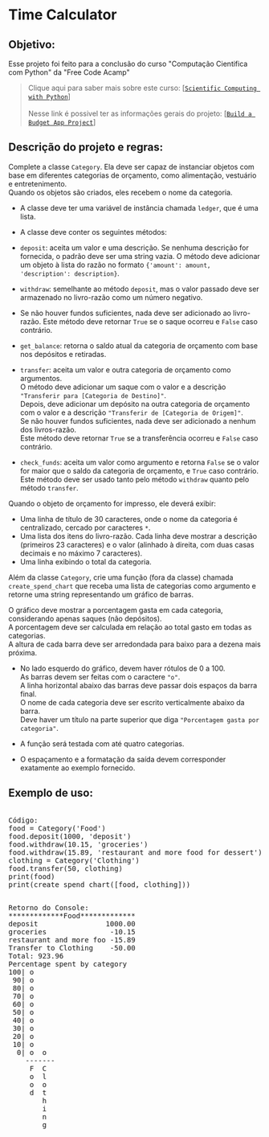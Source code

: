 # Time Calculator

## Objetivo:

Esse projeto foi feito para a conclusão do curso "Computação Cientifica com Python" da "Free Code Acamp"
>Clique aqui para saber mais sobre este curso: [[`Scientific Computing with Python`](https://www.freecodecamp.org/learn/scientific-computing-with-python/)]<br>
><br>
>Nesse link é possivel ter as informações gerais do projeto: [[`Build a Budget App Project`](https://www.freecodecamp.org/learn/scientific-computing-with-python/build-a-budget-app-project/build-a-budget-app-project)]

## Descrição do projeto e regras:

Complete a classe `Category`. Ela deve ser capaz de instanciar objetos com base em diferentes categorias de orçamento, como alimentação, vestuário e entretenimento.  
Quando os objetos são criados, eles recebem o nome da categoria.

  * A classe deve ter uma variável de instância chamada `ledger`, que é uma lista.

  * A classe deve conter os seguintes métodos:

  * `deposit`: aceita um valor e uma descrição. Se nenhuma descrição for fornecida, o padrão deve ser uma string vazia. O método deve adicionar um objeto à lista do razão no formato `{'amount': amount, 'description': description}`.

  * `withdraw`: semelhante ao método `deposit`, mas o valor passado deve ser armazenado no livro-razão como um número negativo.
  * Se não houver fundos suficientes, nada deve ser adicionado ao livro-razão. Este método deve retornar `True` se o saque ocorreu e `False` caso contrário.

  * `get_balance`: retorna o saldo atual da categoria de orçamento com base nos depósitos e retiradas.

  * `transfer`: aceita um valor e outra categoria de orçamento como argumentos.  
    O método deve adicionar um saque com o valor e a descrição `"Transferir para [Categoria de Destino]"`.  
    Depois, deve adicionar um depósito na outra categoria de orçamento com o valor e a descrição `"Transferir de [Categoria de Origem]"`.  
    Se não houver fundos suficientes, nada deve ser adicionado a nenhum dos livros-razão.  
    Este método deve retornar `True` se a transferência ocorreu e `False` caso contrário.

  * `check_funds`: aceita um valor como argumento e retorna `False` se o valor for maior que o saldo da categoria de orçamento, e `True` caso contrário.  
    Este método deve ser usado tanto pelo método `withdraw` quanto pelo método `transfer`.

  Quando o objeto de orçamento for impresso, ele deverá exibir:
  - Uma linha de título de 30 caracteres, onde o nome da categoria é centralizado, cercado por caracteres `*`.
  - Uma lista dos itens do livro-razão. Cada linha deve mostrar a descrição (primeiros 23 caracteres) e o valor (alinhado à direita, com duas casas decimais e no máximo 7 caracteres).
  - Uma linha exibindo o total da categoria.

 Além da classe `Category`, crie uma função (fora da classe) chamada `create_spend_chart` que receba uma lista de categorias como argumento e retorne uma string representando um gráfico de barras.

  O gráfico deve mostrar a porcentagem gasta em cada categoria, considerando apenas saques (não depósitos).  
  A porcentagem deve ser calculada em relação ao total gasto em todas as categorias.  
  A altura de cada barra deve ser arredondada para baixo para a dezena mais próxima.

* No lado esquerdo do gráfico, devem haver rótulos de 0 a 100.  
As barras devem ser feitas com o caractere `"o"`.  
A linha horizontal abaixo das barras deve passar dois espaços da barra final.  
O nome de cada categoria deve ser escrito verticalmente abaixo da barra.  
Deve haver um título na parte superior que diga `"Porcentagem gasta por categoria"`.

* A função será testada com até quatro categorias.

* O espaçamento e a formatação da saída devem corresponder exatamente ao exemplo fornecido.

## Exemplo de uso:
<pre> 
Código:
food = Category('Food')
food.deposit(1000, 'deposit')
food.withdraw(10.15, 'groceries')
food.withdraw(15.89, 'restaurant and more food for dessert')
clothing = Category('Clothing')
food.transfer(50, clothing)
print(food)
print(create_spend_chart([food, clothing]))
</pre>
<pre>  
Retorno do Console:
*************Food*************
deposit                1000.00
groceries               -10.15
restaurant and more foo -15.89
Transfer to Clothing    -50.00
Total: 923.96
Percentage spent by category
100| o     
 90| o     
 80| o     
 70| o     
 60| o     
 50| o     
 40| o     
 30| o     
 20| o     
 10| o     
  0| o  o  
    -------
     F  C  
     o  l  
     o  o  
     d  t  
        h  
        i  
        n  
        g
 </pre>






